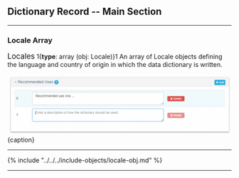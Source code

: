 ## Dictionary Record -- Main Section
---

### Locale Array 

<span class="md-panel" style="font-size: larger">Locales</span> 1{**type**: array (obj: <span class="md-panel">Locale</span>)}1 An array of <span class="md-panel">Locale</span> objects defining the language and country of origin in which the data dictionary is written. 

![Dictionary Locale Panel](/assets/reference/edit-objects/dictionary/main/recommendedUse.png){caption}

---

{% include "../../../include-objects/locale-obj.md" %}

---
